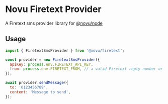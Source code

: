 # Novu Firetext Provider

A Firetext sms provider library for [@novu/node](https://github.com/novuhq/novu)

## Usage

```javascript
import { FiretextSmsProvider } from '@novu/firetext';

const provider = new FiretextSmsProvider({
  apiKey: process.env.FIRETEXT_API_KEY,
  from: process.env.FIRETEXT_FROM, // a valid Firetext reply number or Sender ID
});

await provider.sendMessage({
  to: '0123456789',
  content: 'Message to send',
});
```